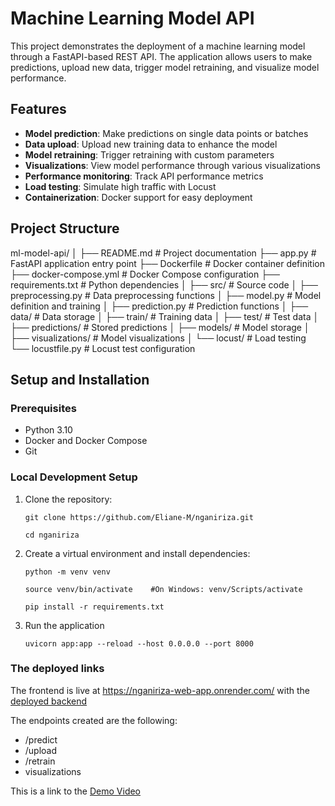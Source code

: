 # Machine Learning Model API

This project demonstrates the deployment of a machine learning model through a FastAPI-based REST API. The application allows users to make predictions, upload new data, trigger model retraining, and visualize model performance.

## Features

- **Model prediction**: Make predictions on single data points or batches  
- **Data upload**: Upload new training data to enhance the model  
- **Model retraining**: Trigger retraining with custom parameters  
- **Visualizations**: View model performance through various visualizations  
- **Performance monitoring**: Track API performance metrics  
- **Load testing**: Simulate high traffic with Locust  
- **Containerization**: Docker support for easy deployment  

## Project Structure

ml-model-api/ │ ├── README.md # Project documentation ├── app.py # FastAPI application entry point ├── Dockerfile # Docker container definition ├── docker-compose.yml # Docker Compose configuration ├── requirements.txt # Python dependencies │ ├── src/ # Source code │ ├── preprocessing.py # Data preprocessing functions │ ├── model.py # Model definition and training │ ├── prediction.py # Prediction functions │ ├── data/ # Data storage │ ├── train/ # Training data │ ├── test/ # Test data │ ├── predictions/ # Stored predictions │ ├── models/ # Model storage │ ├── visualizations/ # Model visualizations │ └── locust/ # Load testing └── locustfile.py # Locust test configuration



## Setup and Installation

### Prerequisites

- Python 3.10  
- Docker and Docker Compose  
- Git  

### Local Development Setup

1. Clone the repository:

   ```
   git clone https://github.com/Eliane-M/nganiriza.git
   ```
   ```
   cd nganiriza
   ```

2. Create a virtual environment and install dependencies:

   ```
   python -m venv venv
   ```
   ```
   source venv/bin/activate    #On Windows: venv/Scripts/activate
   ```
   ```
   pip install -r requirements.txt
   ```


3. Run the application

   ```
   uvicorn app:app --reload --host 0.0.0.0 --port 8000
   ```

### The deployed links

The frontend is live at https://nganiriza-web-app.onrender.com/ with the [deployed backend](https://nganiriza.onrender.com)

The endpoints created are the following:
  - /predict
  - /upload
  - /retrain
  - visualizations

This is a link to the [Demo Video]()
   
